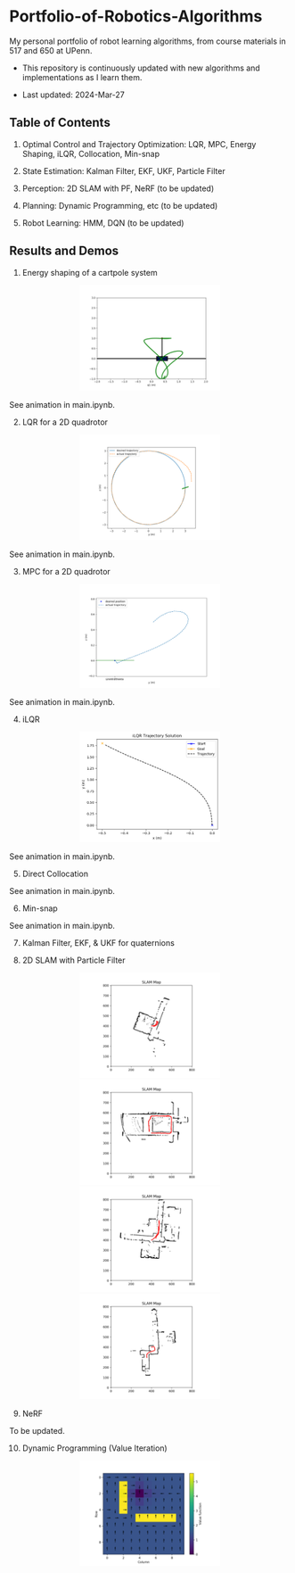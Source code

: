 # Portfolio-of-Robotics-Algorithms

My personal portfolio of robot learning algorithms, from course materials in 517 and 650 at UPenn.

* This repository is continuously updated with new algorithms and implementations as I learn them.

* Last updated: 2024-Mar-27

## Table of Contents

1. Optimal Control and Trajectory Optimization: LQR, MPC, Energy Shaping, iLQR, Collocation, Min-snap

2. State Estimation: Kalman Filter, EKF, UKF, Particle Filter

3. Perception: 2D SLAM with PF, NeRF (to be updated)

4. Planning: Dynamic Programming, etc (to be updated)

5. Robot Learning: HMM, DQN (to be updated)

## Results and Demos

1. Energy shaping of a cartpole system

<div align="center">
<img src="/517%20-%20Energy%20Shaping/cartpole_trajectory.png" width = "50%" alt="Energy Shaping" />
</div>

See animation in main.ipynb.

2. LQR for a 2D quadrotor

<div align="center">
<img src="/517%20-%20TV-LQR%20Value%20Iteration/quadrotor_trajectory.png" width = "50%" alt="LQR" />
</div>

See animation in main.ipynb.

3. MPC for a 2D quadrotor

<div align="center">
<img src="/517%20-%20MPC%20OSC/mpctrajectory.png" width = "50%" alt="MPC" />
</div>

See animation in main.ipynb.

4. iLQR

<div align="center">
<img src="/517%20-%20iLQR%20Direct%20Collocation/ilqroutput.png" width = "50%" alt="iLQR" />
</div>

See animation in main.ipynb.

5. Direct Collocation

See animation in main.ipynb.

6. Min-snap

See animation in main.ipynb.

7. Kalman Filter, EKF, & UKF for quaternions

8. 2D SLAM with Particle Filter

<div align="center">
<img src="/650 - SLAM with PF/slam_map_train_00.jpg" width = "50%" alt="SLAM Data 0" />

<img src="/650 - SLAM with PF/slam_map_train_01.jpg" width = "50%" alt="SLAM Data 1" />

<img src="/650 - SLAM with PF/slam_map_train_02.jpg" width = "50%" alt="SLAM Data 2" />

<img src="/650 - SLAM with PF/slam_map_train_03.jpg" width = "50%" alt="SLAM Data 3" />
</div>

9. NeRF

To be updated.

10. Dynamic Programming (Value Iteration)

<div align="center">
<img src="/517%20-%20TV-LQR%20Value%20Iteration/value_function.png" width = "50%" alt="Value Iteration" />
</div>
